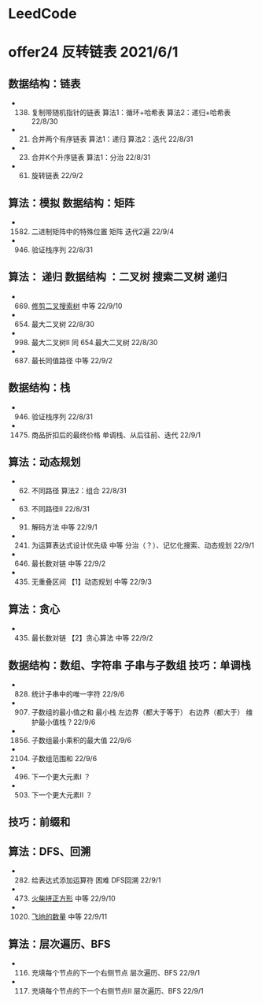# LeedCode
# offer24 反转链表 2021/6/1

## 数据结构：链表
*  138. 复制带随机指针的链表    算法1：循环+哈希表 算法2：递归+哈希表 22/8/30
*   21.  合并两个有序链表        算法1：递归   算法2：迭代     22/8/31
*   23.  合并K个升序链表         算法1：分治  22/8/31
*   61.  旋转链表              22/9/2

## 算法：模拟  数据结构：矩阵
* 1582. 二进制矩阵中的特殊位置   矩阵 迭代2遍  22/9/4
*  946. 验证栈序列   22/8/31



## 算法： 递归 数据结构 ：二叉树 搜索二叉树 递归
*  669. [修剪二叉搜索树](t669/Solution.hpp)  中等  22/9/10
*  654. 最大二叉树        22/8/30
*  998. 最大二叉树II  同 654.最大二叉树    22/8/30
*  687. 最长同值路径    中等 22/9/2

## 数据结构：栈
*  946. 验证栈序列   22/8/31
* 1475. 商品折扣后的最终价格  单调栈、从后往前、迭代 22/9/1

## 算法：动态规划
*   62. 不同路径   算法2：组合 22/8/31
*   63. 不同路径II     22/8/31
*   91. 解码方法   中等  22/9/1
*  241. 为运算表达式设计优先级  中等 分治（？）、记忆化搜索、动态规划  22/9/1
*  646. 最长数对链       中等      22/9/2
*  435. 无重叠区间       【1】动态规划   中等        22/9/3

## 算法：贪心
*  435. 最长数对链       【2】贪心算法   中等   22/9/2
 
## 数据结构：数组、字符串 子串与子数组   技巧：单调栈
*  828. 统计子串中的唯一字符        22/9/6
*  907. 子数组的最小值之和  最小栈 左边界（都大于等于） 右边界（都大于）  维护最小值栈 ? 22/9/6
* 1856. 子数组最小乘积的最大值 22/9/6
* 2104. 子数组范围和 22/9/6
*  496. 下一个更大元素I  ？
*  503. 下一个更大元素II ？


## 技巧：前缀和



## 算法：DFS、回溯
*   282. 给表达式添加运算符 困难 DFS回溯 22/9/1
*   473. [火柴拼正方形](t473/Solution.hpp) 中等 22/9/10
*  1020. [飞地的数量](t1020/Solution.hpp) 中等 22/9/11

## 算法：层次遍历、BFS
* 116. 充填每个节点的下一个右侧节点 层次遍历、BFS     22/9/1
* 117. 充填每个节点的下一个右侧节点II 层次遍历、BFS      22/9/1



